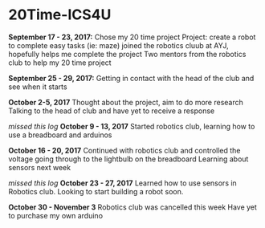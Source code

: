 # 20Time-ICS4U

**September 17 - 23, 2017:**
  Chose my 20 time project
  Project: create a robot to complete easy tasks (ie: maze)
  joined the robotics cluub at AYJ, hopefully helps me complete the project
  Two mentors from the robotics club to help my 20 time project

**September 25 - 29, 2017:**
  Getting in contact with the head of the club and see when it starts

**October 2-5, 2017**
  Thought about the project, aim to do more research
  Talking to the head of club and have yet to receive a response

*missed this log*
**October 9 - 13, 2017**
  Started robotics club, learning how to use a breadboard and arduinos

**October 16 - 20, 2017**
  Continued with robotics club and controlled the voltage going through to the lightbulb on the breadboard
  Learning about sensors next week

*missed this log*
**October 23 - 27, 2017**
  Learned how to use sensors in Robotics club. Looking to start building a robot soon.

**October 30 - November 3**
  Robotics club was cancelled this week
  Have yet to purchase my own arduino
